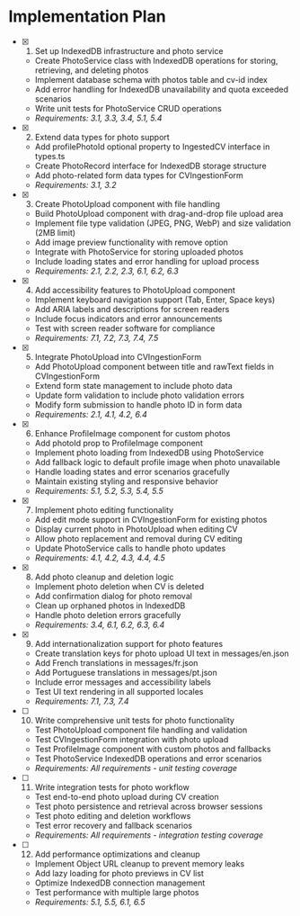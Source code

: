 # Implementation Plan

- [x] 1. Set up IndexedDB infrastructure and photo service
  - Create PhotoService class with IndexedDB operations for storing, retrieving, and deleting photos
  - Implement database schema with photos table and cv-id index
  - Add error handling for IndexedDB unavailability and quota exceeded scenarios
  - Write unit tests for PhotoService CRUD operations
  - _Requirements: 3.1, 3.3, 3.4, 5.1, 5.4_

- [x] 2. Extend data types for photo support
  - Add profilePhotoId optional property to IngestedCV interface in types.ts
  - Create PhotoRecord interface for IndexedDB storage structure
  - Add photo-related form data types for CVIngestionForm
  - _Requirements: 3.1, 3.2_

- [x] 3. Create PhotoUpload component with file handling
  - Build PhotoUpload component with drag-and-drop file upload area
  - Implement file type validation (JPEG, PNG, WebP) and size validation (2MB limit)
  - Add image preview functionality with remove option
  - Integrate with PhotoService for storing uploaded photos
  - Include loading states and error handling for upload process
  - _Requirements: 2.1, 2.2, 2.3, 6.1, 6.2, 6.3_

- [x] 4. Add accessibility features to PhotoUpload component
  - Implement keyboard navigation support (Tab, Enter, Space keys)
  - Add ARIA labels and descriptions for screen readers
  - Include focus indicators and error announcements
  - Test with screen reader software for compliance
  - _Requirements: 7.1, 7.2, 7.3, 7.4, 7.5_

- [x] 5. Integrate PhotoUpload into CVIngestionForm
  - Add PhotoUpload component between title and rawText fields in CVIngestionForm
  - Extend form state management to include photo data
  - Update form validation to include photo validation errors
  - Modify form submission to handle photo ID in form data
  - _Requirements: 2.1, 4.1, 4.2, 6.4_

- [x] 6. Enhance ProfileImage component for custom photos
  - Add photoId prop to ProfileImage component
  - Implement photo loading from IndexedDB using PhotoService
  - Add fallback logic to default profile image when photo unavailable
  - Handle loading states and error scenarios gracefully
  - Maintain existing styling and responsive behavior
  - _Requirements: 5.1, 5.2, 5.3, 5.4, 5.5_

- [x] 7. Implement photo editing functionality
  - Add edit mode support in CVIngestionForm for existing photos
  - Display current photo in PhotoUpload when editing CV
  - Allow photo replacement and removal during CV editing
  - Update PhotoService calls to handle photo updates
  - _Requirements: 4.1, 4.2, 4.3, 4.4, 4.5_

- [x] 8. Add photo cleanup and deletion logic
  - Implement photo deletion when CV is deleted
  - Add confirmation dialog for photo removal
  - Clean up orphaned photos in IndexedDB
  - Handle photo deletion errors gracefully
  - _Requirements: 3.4, 6.1, 6.2, 6.3, 6.4_

- [x] 9. Add internationalization support for photo features
  - Create translation keys for photo upload UI text in messages/en.json
  - Add French translations in messages/fr.json
  - Add Portuguese translations in messages/pt.json
  - Include error messages and accessibility labels
  - Test UI text rendering in all supported locales
  - _Requirements: 7.1, 7.3, 7.4_

- [ ] 10. Write comprehensive unit tests for photo functionality
  - Test PhotoUpload component file handling and validation
  - Test CVIngestionForm integration with photo upload
  - Test ProfileImage component with custom photos and fallbacks
  - Test PhotoService IndexedDB operations and error scenarios
  - _Requirements: All requirements - unit testing coverage_

- [ ] 11. Write integration tests for photo workflow
  - Test end-to-end photo upload during CV creation
  - Test photo persistence and retrieval across browser sessions
  - Test photo editing and deletion workflows
  - Test error recovery and fallback scenarios
  - _Requirements: All requirements - integration testing coverage_

- [ ] 12. Add performance optimizations and cleanup
  - Implement Object URL cleanup to prevent memory leaks
  - Add lazy loading for photo previews in CV list
  - Optimize IndexedDB connection management
  - Test performance with multiple large photos
  - _Requirements: 5.1, 5.5, 6.1, 6.5_